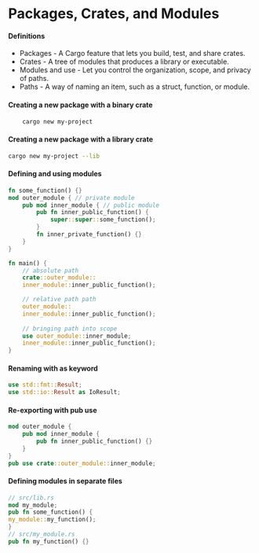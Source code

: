 # Packages, Crates, and Modules


#### Definitions
- Packages - A Cargo feature that lets you build, test, and share crates.
- Crates - A tree of modules that produces a library or executable.
- Modules and use - Let you control the organization, scope, and privacy of paths.
- Paths - A way of naming an item, such as a struct, function, or module.

#### Creating a new package with a binary crate
```bash 
    cargo new my-project
```

#### Creating a new package with a library crate
```bash
cargo new my-project --lib
```
#### Defining and using modules
```rust
fn some_function() {}
mod outer_module { // private module
    pub mod inner_module { // public module
        pub fn inner_public_function() {
            super::super::some_function();
        }
        fn inner_private_function() {}
    }
}

fn main() {
    // absolute path
    crate::outer_module::
    inner_module::inner_public_function();

    // relative path path
    outer_module::
    inner_module::inner_public_function();
    
    // bringing path into scope
    use outer_module::inner_module;
    inner_module::inner_public_function();
}
```
#### Renaming with as keyword

```rust 
use std::fmt::Result;
use std::io::Result as IoResult;
```

#### Re-exporting with pub use

```rust
mod outer_module {
    pub mod inner_module {
        pub fn inner_public_function() {}
    }
}
pub use crate::outer_module::inner_module;
```

#### Defining modules in separate files


```rust
// src/lib.rs
mod my_module;
pub fn some_function() {
my_module::my_function();
}
// src/my_module.rs
pub fn my_function() {}
```